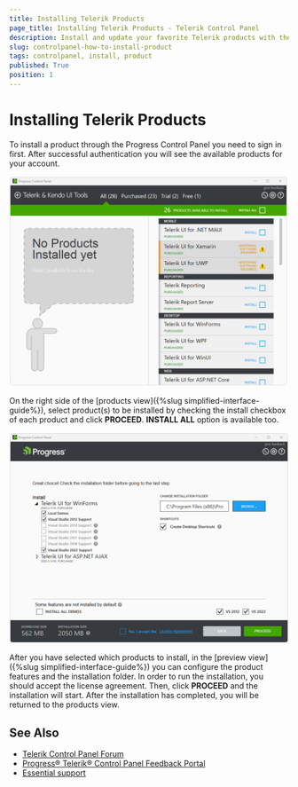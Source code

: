 ```yaml
---
title: Installing Telerik Products
page_title: Installing Telerik Products - Telerik Control Panel
description: Install and update your favorite Telerik products with the Telerik Control Panel.
slug: controlpanel-how-to-install-product
tags: controlpanel, install, product
published: True
position: 1 
---
```


# Installing Telerik Products

To install a product through the Progress Control Panel you need to sign in first. After successful authentication you will see the available products for your account.

![Install Telerik Product](images/install-product.png)
 
On the right side of the [products view]({%slug simplified-interface-guide%}), select product(s) to be installed by checking the install checkbox of each product and click **PROCEED**. **INSTALL ALL** option is available too.

![Install Progress Telerik Product](images/install-progress-product.png)

After you have selected which products to install, in the [preview view]({%slug simplified-interface-guide%}) you can configure the product features and the installation folder. In order to run the installation, you should accept the license agreement. Then, click **PROCEED** and the installation will start. After the installation has completed, you will be returned to the products view.

## See Also

* [Telerik Control Panel Forum](https://www.telerik.com/forums/telerik-control-panel)
* [Progress® Telerik® Control Panel Feedback Portal](https://feedback.telerik.com/controlpanel) 
* [Essential support](http://www.telerik.com/support) 

